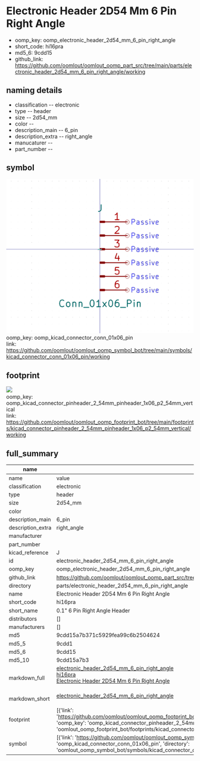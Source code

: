 # Electronic Header 2D54 Mm 6 Pin Right Angle

  
* oomp_key: oomp_electronic_header_2d54_mm_6_pin_right_angle 
* short_code: hi16pra
* md5_6: 9cdd15  
* github_link: https://github.com/oomlout/oomlout_oomp_part_src/tree/main/parts/electronic_header_2d54_mm_6_pin_right_angle/working  
## naming details
* classification -- electronic
* type -- header
* size -- 2d54_mm
* color -- 
* description_main -- 6_pin
* description_extra -- right_angle
* manucaturer -- 
* part_number -- 



## symbol

![](symbol/0/working/working_600.png)  
oomp_key: oomp_kicad_connector_conn_01x06_pin  
link: https://github.com/oomlout/oomlout_oomp_symbol_bot/tree/main/symbols/kicad_connector_conn_01x06_pin/working  

## footprint

![](footprint/0/working/working_600.png)  
oomp_key: oomp_kicad_connector_pinheader_2_54mm_pinheader_1x06_p2_54mm_vertical  
link: https://github.com/oomlout/oomlout_oomp_footprint_bot/tree/main/footprints/kicad_connector_pinheader_2_54mm_pinheader_1x06_p2_54mm_vertical/working  

## full_summary
| name | value | 
| --- | --- | 
| name | value | 
| classification | electronic | 
| type | header | 
| size | 2d54_mm | 
| color |  | 
| description_main | 6_pin | 
| description_extra | right_angle | 
| manufacturer |  | 
| part_number |  | 
| kicad_reference | J | 
| id | electronic_header_2d54_mm_6_pin_right_angle | 
| oomp_key | oomp_electronic_header_2d54_mm_6_pin_right_angle | 
| github_link | https://github.com/oomlout/oomlout_oomp_part_src/tree/main/parts/electronic_header_2d54_mm_6_pin_right_angle/working | 
| directory | parts/electronic_header_2d54_mm_6_pin_right_angle | 
| name | Electronic Header 2D54 Mm 6 Pin Right Angle | 
| short_code | hi16pra | 
| short_name | 0.1" 6 Pin Right Angle Header | 
| distributors | [] | 
| manufacturers | [] | 
| md5 | 9cdd15a7b371c5929fea99c6b2504624 | 
| md5_5 | 9cdd1 | 
| md5_6 | 9cdd15 | 
| md5_10 | 9cdd15a7b3 | 
| markdown_full | [electronic_header_2d54_mm_6_pin_right_angle](https://github.com/oomlout/oomlout_oomp_part_src/tree/main/parts/electronic_header_2d54_mm_6_pin_right_angle/working)<br>[hi16pra](https://github.com/oomlout/oomlout_oomp_part_src/tree/main/parts/electronic_header_2d54_mm_6_pin_right_angle/working)<br>[Electronic Header 2D54 Mm 6 Pin Right Angle](https://github.com/oomlout/oomlout_oomp_part_src/tree/main/parts/electronic_header_2d54_mm_6_pin_right_angle/working)<br><br> | 
| markdown_short | [electronic_header_2d54_mm_6_pin_right_angle](https://github.com/oomlout/oomlout_oomp_part_src/tree/main/parts/electronic_header_2d54_mm_6_pin_right_angle/working)<br><br> | 
| footprint | [{'link': 'https://github.com/oomlout/oomlout_oomp_footprint_bot/tree/main/foootprntss/kicad_connector_pinheader_2_54mm_pinheader_1x06_p2_54mm_vertical', 'oomp_key': 'oomp_kicad_connector_pinheader_2_54mm_pinheader_1x06_p2_54mm_vertical', 'directory': 'oomlout_oomp_footprint_bot/footprints/kicad_connector_pinheader_2_54mm_pinheader_1x06_p2_54mm_vertical//working/working.kicad_mod'}] | 
| symbol | [{'link': 'https://github.com/oomlout/oomlout_oomp_symbol_bot/tree/main/symbols/kicad_connector_conn_01x06_pin', 'oomp_key': 'oomp_kicad_connector_conn_01x06_pin', 'directory': 'oomlout_oomp_symbol_bot/symbols/kicad_connector_conn_01x06_pin//working/working.kicad_sym'}] | 
